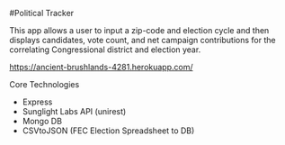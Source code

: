 #Political Tracker

This app allows a user to input a zip-code and election cycle and then displays candidates, vote count, and net campaign contributions for the correlating Congressional district and election year.

https://ancient-brushlands-4281.herokuapp.com/

Core Technologies
  - Express
  - Sunglight Labs API (unirest)
  - Mongo DB
  - CSVtoJSON (FEC Election Spreadsheet to DB)
